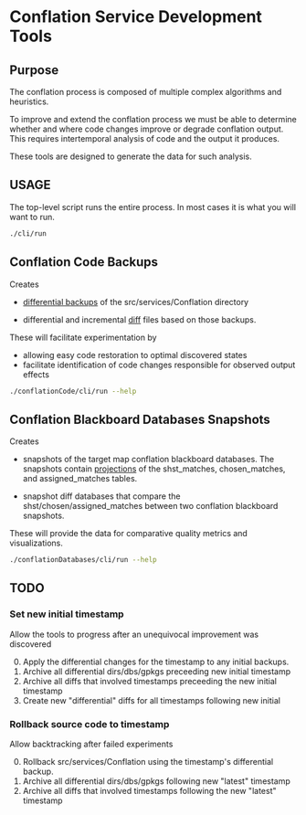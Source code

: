 # Conflation Service Development Tools

## Purpose

The conflation process is composed of multiple complex algorithms and heuristics.

To improve and extend the conflation process we must be able to determine
whether and where code changes improve or degrade conflation output. This
requires intertemporal analysis of code and the output it produces.

These tools are designed to generate the data for such analysis.

## USAGE

The top-level script runs the entire process.
In most cases it is what you will want to run.

```sh
./cli/run
```

## Conflation Code Backups

Creates

- [differential backups](https://en.wikipedia.org/wiki/Differential_backup) of
  the src/services/Conflation directory

- differential and incremental [diff](https://en.wikipedia.org/wiki/Diff) files
  based on those backups.

These will facilitate experimentation by

- allowing easy code restoration to optimal discovered states
- facilitate identification of code changes responsible for observed output effects

```sh
./conflationCode/cli/run --help
```

## Conflation Blackboard Databases Snapshots

Creates

- snapshots of the target map conflation blackboard databases. The snapshots
  contain [projections](<https://en.wikipedia.org/wiki/Projection_(relational_algebra)>)
  of the shst_matches, chosen_matches, and assigned_matches tables.

- snapshot diff databases that compare the shst/chosen/assigned_matches
  between two conflation blackboard snapshots.

These will provide the data for comparative quality metrics and visualizations.

```sh
./conflationDatabases/cli/run --help
```

## TODO

### Set new initial timestamp

Allow the tools to progress after an unequivocal improvement was discovered

0. Apply the differential changes for the timestamp to any initial backups.
1. Archive all differential dirs/dbs/gpkgs preceeding new initial timestamp
2. Archive all diffs that involved timestamps preceeding the new initial timestamp
3. Create new "differential" diffs for all timestamps following new initial

### Rollback source code to timestamp

Allow backtracking after failed experiments

0. Rollback src/services/Conflation using the timestamp's differential backup.
1. Archive all differential dirs/dbs/gpkgs following new "latest" timestamp
2. Archive all diffs that involved timestamps following the new "latest" timestamp
